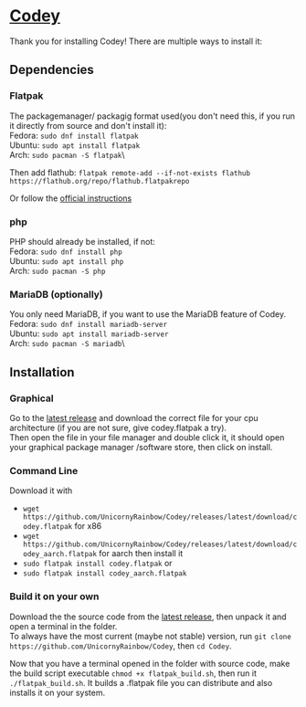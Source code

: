 # [Codey](https://unicornyrainbow.github.io/Codey)

Thank you for installing Codey! There are multiple ways to install it:

## Dependencies

### Flatpak
The packagemanager/ packagig format used(you don't need this, if you run it directly from source and don't install it):\
Fedora: `sudo dnf install flatpak`\
Ubuntu: `sudo apt install flatpak`\
Arch: `sudo pacman -S flatpak`\

Then add flathub: `flatpak remote-add --if-not-exists flathub https://flathub.org/repo/flathub.flatpakrepo`

Or follow the [official instructions](https://www.flatpak.org/setup/)

### php
PHP should already be installed, if not:\
Fedora: `sudo dnf install php`\
Ubuntu: `sudo apt install php`\
Arch: `sudo pacman -S php`

### MariaDB (optionally)
You only need MariaDB, if you want to use the MariaDB feature of Codey.\
Fedora: `sudo dnf install mariadb-server`\
Ubuntu: `sudo apt install mariadb-server`\
Arch: `sudo pacman -S mariadb`\

## Installation

### Graphical
Go to the [latest release](https://github.com/UnicornyRainbow/Codey/releases/latest) and download the correct file for your cpu architecture (if you are not sure, give codey.flatpak a try).\
Then open the file in your file manager and double click it, it should open your graphical package manager /software store, then click on install.

### Command Line
Download it with
* `wget https://github.com/UnicornyRainbow/Codey/releases/latest/download/codey.flatpak` for x86
* `wget https://github.com/UnicornyRainbow/Codey/releases/latest/download/codey_aarch.flatpak` for aarch
then install it
* `sudo flatpak install codey.flatpak` or
* `sudo flatpak install codey_aarch.flatpak`

### Build it on your own
Download the the source code from the [latest release](https://github.com/UnicornyRainbow/Codey/releases/latest), then unpack it and open a terminal in the folder.\
To always have the most current (maybe not stable) version, run `git clone https://github.com/UnicornyRainbow/Codey`, then `cd Codey`.

Now that you have a terminal opened in the folder with source code, make the build script executable `chmod +x flatpak_build.sh`, then run it `./flatpak_build.sh`.
It builds a .flatpak file you can distribute and also installs it on your system.
